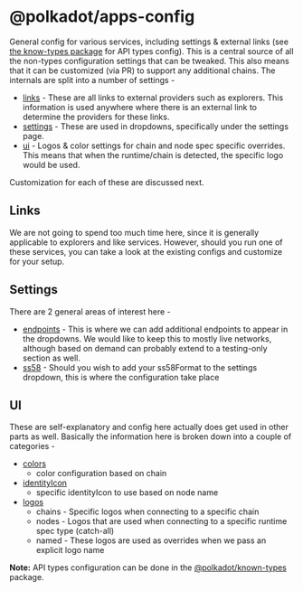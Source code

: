# @polkadot/apps-config

General config for various services, including settings & external links (see [the know-types package](../known-types/README.md) for API types config). This is a central source of all the non-types configuration settings that can be tweaked. This also means that it can be customized (via PR) to support any additional chains. The internals are split into a number of settings -

- [links](./src/links) - These are all links to external providers such as explorers. This information is used anywhere where there is an external link to determine the providers for these links.
- [settings](./src/settings) - These are used in dropdowns, specifically under the settings page.
- [ui](./src/ui) - Logos & color settings for chain and node spec specific overrides. This means that when the runtime/chain is detected, the specific logo would be used.

Customization for each of these are discussed next.

## Links

We are not going to spend too much time here, since it is generally applicable to explorers and like services. However, should you run one of these services, you can take a look at the existing configs and customize for your setup.

## Settings

There are 2 general areas of interest here -

- [endpoints](./src/settings) - This is where we can add additional endpoints to appear in the dropdowns. We would like to keep this to mostly live networks, although based on demand can probably extend to a testing-only section as well.
- [ss58](./src/settings) - Should you wish to add your ss58Format to the settings dropdown, this is where the configuration take place

## UI

These are self-explanatory and config here actually does get used in other parts as well. Basically the information here is broken down into a couple of categories -

- [colors](./src/ui/colors.ts)
  - color configuration based on chain
- [identityIcon](./src/ui/identityIcons)
  - specific identityIcon to use based on node name
- [logos](./src/ui/logos)
  - chains - Specific logos when connecting to a specific chain
  - nodes - Logos that are used when connecting to a specific runtime spec type (catch-all)
  - named - These logos are used as overrides when we pass an explicit logo name 

**Note:** API types configuration can be done in the [@polkadot/known-types](../known-types/README.md) package.
